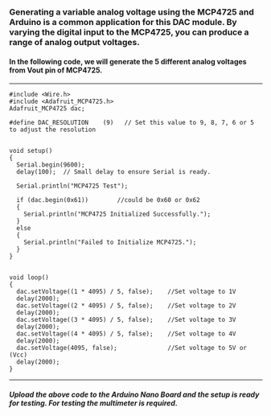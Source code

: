 ### Generating a **variable analog voltage** using the MCP4725 and Arduino is a **common application** for this DAC module. By varying the digital input to the MCP4725, you can produce a range of **analog output voltages**.

#### In the following code, we will generate the 5 different analog voltages from Vout pin of MCP4725.

---
```
#include <Wire.h>
#include <Adafruit_MCP4725.h>
Adafruit_MCP4725 dac;
 
#define DAC_RESOLUTION    (9)   // Set this value to 9, 8, 7, 6 or 5 to adjust the resolution
 
 
void setup()
{
  Serial.begin(9600);
  delay(100);  // Small delay to ensure Serial is ready.
 
  Serial.println("MCP4725 Test");
 
  if (dac.begin(0x61))        //could be 0x60 or 0x62
  {
    Serial.println("MCP4725 Initialized Successfully.");
  }
  else
  {
    Serial.println("Failed to Initialize MCP4725.");
  }
}
 
 
void loop()
{
  dac.setVoltage((1 * 4095) / 5, false);    //Set voltage to 1V
  delay(2000);
  dac.setVoltage((2 * 4095) / 5, false);    //Set voltage to 2V
  delay(2000);
  dac.setVoltage((3 * 4095) / 5, false);    //Set voltage to 3V
  delay(2000);
  dac.setVoltage((4 * 4095) / 5, false);    //Set voltage to 4V
  delay(2000);
  dac.setVoltage(4095, false);              //Set voltage to 5V or (Vcc)
  delay(2000);
}

```
---

##### Upload the above code to the Arduino Nano Board and the setup is ready for testing. For testing the multimeter is required.
